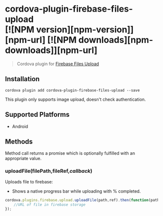 # cordova-plugin-firebase-files-upload<br>[![NPM version][npm-version]][npm-url] [![NPM downloads][npm-downloads]][npm-url]
> Cordova plugin for [Firebase Files Upload](https://firebase.google.com/docs/storage/)

## Installation

    cordova plugin add cordova-plugin-firebase-files-upload --save

This plugin only supports image upload, doesn't check authentication.

## Supported Platforms

- Android

## Methods
Method call returns a promise which is optionally fulfilled with an appropriate value.

### uploadFile(filePath,fileRef,_callback_)
Uploads file to firebase:
* Shows a native progress bar while uploading with % completed.

```js
cordova.plugins.firebase.upload.uploadFile(path,ref).then(function(path){
    //URL of file in firebase storage
});
```